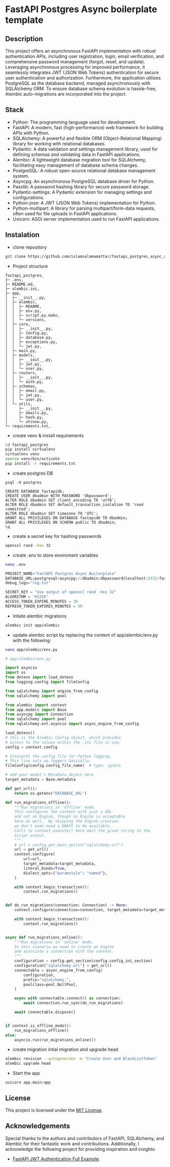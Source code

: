 # FastAPI Postgres Async boilerplate template

## Description

This project offers an asynchronous FastAPI implementation with robust authentication APIs, including user registration, login, email verification, and comprehensive password management (forgot, reset, and update).
Leveraging asynchronous processing for improved performance, it seamlessly integrates JWT (JSON Web Tokens) authentication for secure user authentication and authorization.
Furthermore, the application utilizes PostgreSQL as the database backend, managed asynchronously with SQLAlchemy ORM.
To ensure database schema evolution is hassle-free, Alembic auto-migrations are incorporated into the project.

## Stack
- Python: The programming language used for development.
- FastAPI: A modern, fast (high-performance) web framework for building APIs with Python.
- SQLAlchemy: A powerful and flexible ORM (Object-Relational Mapping) library for working with relational databases.
- Pydantic: A data validation and settings management library, used for defining schemas and validating data in FastAPI applications.
- Alembic: A lightweight database migration tool for SQLAlchemy, facilitating easy management of database schema changes.
- PostgreSQL: A robust open-source relational database management system.
- Asyncpg: An asynchronous PostgreSQL database driver for Python.
- Passlib: A password hashing library for secure password storage.
- Pydantic-settings: A Pydantic extension for managing settings and configurations.
- Python-jose: A JWT (JSON Web Tokens) implementation for Python.
- Python-multipart: A library for parsing multipart/form-data requests, often used for file uploads in FastAPI applications.
- Uvicorn: ASGI server implementation used to run FastAPI applications.


## Instalation

- clone repository
```bash
git clone https://github.com/islamsalamamattar/fastapi_postgres_async_alembic.git
```
- Project structure
```
fastapi_postgres,
├─ .env,
├─ README.md,
├─ alembic.ini,
├─ app,
│  ├─ __init__.py,
│  ├─ alembic,
│  │  ├─ README,
│  │  ├─ env.py,
│  │  ├─ script.py.mako,
│  │  └─ versions,
│  ├─ core,
│  │  ├─ __init__.py,
│  │  ├─ config.py,
│  │  ├─ database.py,
│  │  ├─ exceptions.py,
│  │  └─ jwt.py,
│  ├─ main.py,
│  ├─ models,
│  │  ├─ __init__.py,
│  │  ├─ jwt.py,
│  │  └─ user.py,
│  ├─ routers,
│  │  ├─ __init__.py,
│  │  └─ auth.py,
│  ├─ schemas,
│  │  ├─ email.py,
│  │  ├─ jwt.py,
│  │  └─ user.py,
│  └─ utils,
│     ├─ __init__.py,
│     ├─ emails.py,
│     ├─ hash.py,
│     └─ utcnow.py,
└─ requirements.txt,

```
- create venv & install requirements
```bash
cd fastapi_postgres
pip install virtualenv
virtualenv venv
source venv/bin/activate
pip install -r requirements.txt
```

- create postgres DB
```
psql -U postgres
```
```
CREATE DATABASE fastapidb;
CREATE USER dbadmin WITH PASSWORD 'dbpassword';
ALTER ROLE dbadmin SET client_encoding TO 'utf8';
ALTER ROLE dbadmin SET default_transaction_isolation TO 'read committed';
ALTER ROLE dbadmin SET timezone TO 'UTC';
GRANT ALL PRIVILEGES ON DATABASE fastapidb TO dbadmin;
GRANT ALL PRIVILEGES ON SCHEMA public TO dbadmin;
\q
```

- create a secret key for hashing passwords
```bash
openssl rand -hex 32
```

- create .env to store enviroment variables
```bash
nano .env
```
```python
PROJECT_NAME="FastAPI Postgres Async Boilerplate"
DATABASE_URL=postgresql+asyncpg://dbadmin:dbpassword@localhost:5432/fastapidb
debug_logs="log.txt"

SECRET_KEY = "Use output of openssl rand -hex 32"
ALGORITHM = "HS256"
ACCESS_TOKEN_EXPIRE_MINUTES = 30
REFRESH_TOKEN_EXPIRES_MINUTES = 30
```

- Intiate alembic migrations
```bash
alembic init app/alembic
```

- update alembic script by replacing the content of app/alembic/env.py with the following:
```bash
nano app/alembic/env.py
```
```python
# app/alembic/env.py

import asyncio
import os
from dotenv import load_dotenv
from logging.config import fileConfig

from sqlalchemy import engine_from_config
from sqlalchemy import pool

from alembic import context
from app.models import Base
from asyncpg import Connection
from sqlalchemy import pool
from sqlalchemy.ext.asyncio import async_engine_from_config

load_dotenv()
# this is the Alembic Config object, which provides
# access to the values within the .ini file in use.
config = context.config

# Interpret the config file for Python logging.
# This line sets up loggers basically.
fileConfig(config.config_file_name)  # type: ignore

# add your model's MetaData object here
target_metadata = Base.metadata

def get_url():
    return os.getenv("DATABASE_URL")

def run_migrations_offline():
    """Run migrations in 'offline' mode.
    This configures the context with just a URL
    and not an Engine, though an Engine is acceptable
    here as well.  By skipping the Engine creation
    we don't even need a DBAPI to be available.
    Calls to context.execute() here emit the given string to the
    script output.
    """
    # url = config.get_main_option("sqlalchemy.url")
    url = get_url()
    context.configure(
        url=url,
        target_metadata=target_metadata,
        literal_binds=True,
        dialect_opts={"paramstyle": "named"},
    )

    with context.begin_transaction():
        context.run_migrations()


def do_run_migrations(connection: Connection) -> None:
    context.configure(connection=connection, target_metadata=target_metadata)

    with context.begin_transaction():
        context.run_migrations()


async def run_migrations_online():
    """Run migrations in 'online' mode.
    In this scenario we need to create an Engine
    and associate a connection with the context.
    """
    configuration = config.get_section(config.config_ini_section)
    configuration["sqlalchemy.url"] = get_url()
    connectable = async_engine_from_config(
        configuration,
        prefix="sqlalchemy.",
        poolclass=pool.NullPool,
    )

    async with connectable.connect() as connection:
        await connection.run_sync(do_run_migrations)

    await connectable.dispose()


if context.is_offline_mode():
    run_migrations_offline()
else:
    asyncio.run(run_migrations_online())
```

- create migration intial migration and upgrade head
```bash
alembic revision --autogenerate -m "Create User and BlackListToken"
alembic upgrade head
```

- Start the app
```
uvicorn app.main:app
```

## License
This project is licensed under the [MIT License](https://opensource.org/licenses/MIT).

## Acknowledgements
Special thanks to the authors and contributors of FastAPI, SQLAlchemy, and Alembic for their fantastic work and contributions. Additionally, I acknowledge the following project for providing inspiration and insights: 
- [FastAPI JWT Authentication Full Example](https://github.com/sabuhibrahim/fastapi-jwt-auth-full-example).

